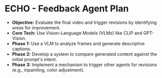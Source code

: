 # ECHO - Feedback Agent Plan

- **Objective:** Evaluate the final video and trigger revisions by identifying areas for improvement.
- **Core Tech:** Use Vision-Language Models (VLMs) like CLIP and GPT-Vision.
- **Phase 1:** Use a VLM to analyze frames and generate descriptive captions.
- **Phase 2:** Develop a system to compare generated content against the initial prompt's intent.
- **Phase 3:** Implement a mechanism to trigger other agents for revisions (e.g., inpainting, color adjustment).
